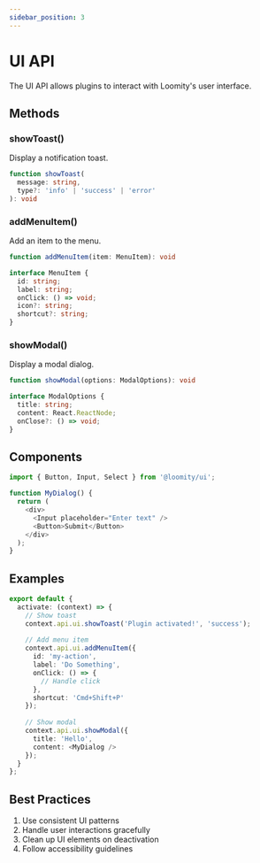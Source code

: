 ```yaml
---
sidebar_position: 3
---
```


# UI API

The UI API allows plugins to interact with Loomity's user interface.

## Methods

### showToast()
Display a notification toast.

```typescript
function showToast(
  message: string,
  type?: 'info' | 'success' | 'error'
): void
```

### addMenuItem()
Add an item to the menu.

```typescript
function addMenuItem(item: MenuItem): void

interface MenuItem {
  id: string;
  label: string;
  onClick: () => void;
  icon?: string;
  shortcut?: string;
}
```

### showModal()
Display a modal dialog.

```typescript
function showModal(options: ModalOptions): void

interface ModalOptions {
  title: string;
  content: React.ReactNode;
  onClose?: () => void;
}
```

## Components

```typescript
import { Button, Input, Select } from '@loomity/ui';

function MyDialog() {
  return (
    <div>
      <Input placeholder="Enter text" />
      <Button>Submit</Button>
    </div>
  );
}
```

## Examples

```typescript
export default {
  activate: (context) => {
    // Show toast
    context.api.ui.showToast('Plugin activated!', 'success');
    
    // Add menu item
    context.api.ui.addMenuItem({
      id: 'my-action',
      label: 'Do Something',
      onClick: () => {
        // Handle click
      },
      shortcut: 'Cmd+Shift+P'
    });
    
    // Show modal
    context.api.ui.showModal({
      title: 'Hello',
      content: <MyDialog />
    });
  }
};
```

## Best Practices

1. Use consistent UI patterns
2. Handle user interactions gracefully
3. Clean up UI elements on deactivation
4. Follow accessibility guidelines
